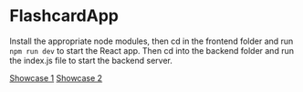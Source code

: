 # FlashcardApp

Install the appropriate node modules, then cd in the frontend folder and run `npm run dev` to start the React app.
Then cd into the backend folder and run the index.js file to start the backend server.

[Showcase 1](https://gyazo.com/2865dc792c505d7802b9a95f2f1d8774)
[Showcase 2](https://gyazo.com/3aaf2708e22a68b0f15339719b691fe7)
